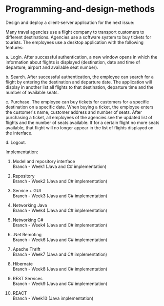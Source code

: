 # Programming-and-design-methods

Design and deploy a client-server application for the next issue:

Many travel agencies use a flight company to transport customers to different destinations. Agencies use a software system to buy tickets for tourists. The employees use a desktop application with the following features:

a. Login. After successful authentication, a new window opens in which the information about flights is displayed (destination, date and time of departure, airport and available seat number).

b. Search. After successful authentication, the employee can search for a flight by entering the destination and departure date. The application will display in another list  all flights to that destination, departure time and the number of available seats.

c. Purchase. The employee can buy tickets for customers for a specific destination on a specific date. When buying a ticket, the employee enters the customer's name, customer address and number of seats. After purchasing a ticket, all employees of the agencies see the updated list of flights and the number of seats available. If for a certain flight no more seats available, that flight will no longer appear in the list of flights displayed on the interface.

d. Logout.
    
    
Implementation:

1. Model and repository interface                 
Branch - Week1 (Java and C# implementation)

2. Repository                         
Branch - Week2 (Java and C# implementation)

3. Service + GUI              
Branch - Week3 (Java and C# implementation)

4. Networking Java              
Branch - Week4 (Java and C# implementation)

5. Networking C#                          
Branch - Week4 (Java and C# implementation)

6. .Net Remoting                          
Branch - Week6 (Java and C# implementation)

7. Apache Thrift                          
Branch - Week7 (Java and C# implementation)  

8. Hibernate                              
Branch - Week8 (Java and C# implementation)

9. REST Services                          
Branch - Week9 (Java and C# implementation)

10. REACT                               
Branch - Week10 (Java implementation)
